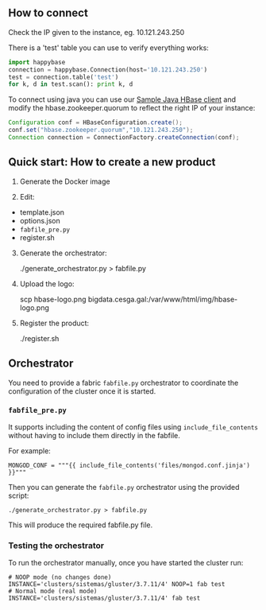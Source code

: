 ## How to connect
Check the IP given to the instance, eg. 10.121.243.250

There is a 'test' table you can use to verify everything works:

```python
import happybase
connection = happybase.Connection(host='10.121.243.250')
test = connection.table('test') 
for k, d in test.scan(): print k, d
```

To connect using java you can use our [Sample Java HBase client](https://github.com/bigdatacesga/hbase-client-java) and modify the hbase.zookeeper.quorum to reflect the right IP of your instance:

```java
Configuration conf = HBaseConfiguration.create();
conf.set("hbase.zookeeper.quorum","10.121.243.250");
Connection connection = ConnectionFactory.createConnection(conf);
```

## Quick start: How to create a new product
1. Generate the Docker image

2. Edit:
- template.json
- options.json
- `fabfile_pre.py`
- register.sh

3. Generate the orchestrator:

    ./generate_orchestrator.py > fabfile.py

4. Upload the logo:

    scp hbase-logo.png bigdata.cesga.gal:/var/www/html/img/hbase-logo.png

5. Register the product:

    ./register.sh

## Orchestrator
You need to provide a fabric `fabfile.py` orchestrator to coordinate the
configuration of the cluster once it is started.

### `fabfile_pre.py` 
It supports including the content of config files using `include_file_contents` 
without having to include them directly in the fabfile.

For example:

    MONGOD_CONF = """{{ include_file_contents('files/mongod.conf.jinja') }}"""

Then you can generate the `fabfile.py` orchestrator using the provided script:

    ./generate_orchestrator.py > fabfile.py

This will produce the required fabfile.py file.


### Testing the orchestrator

To run the orchestrator manually, once you have started the cluster run:

    # NOOP mode (no changes done)
    INSTANCE='clusters/sistemas/gluster/3.7.11/4' NOOP=1 fab test
    # Normal mode (real mode)
    INSTANCE='clusters/sistemas/gluster/3.7.11/4' fab test
